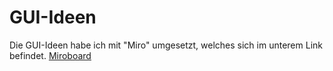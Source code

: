 # GUI-Ideen
Die GUI-Ideen habe ich mit "Miro" umgesetzt, welches sich im unterem Link befindet. 
[Miroboard](https://miro.com/app/board/uXjVMaaPBqQ=/)